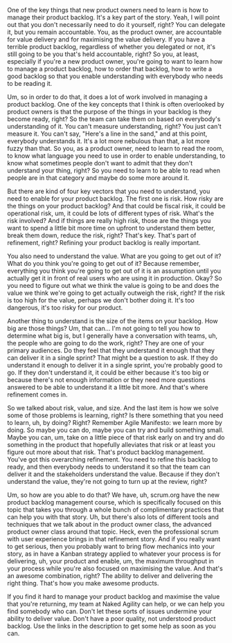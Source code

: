 One of the key things that new product owners need to learn is how to manage their product backlog. It's a key part of the story. Yeah, I will point out that you don't necessarily need to do it yourself, right? You can delegate it, but you remain accountable. You, as the product owner, are accountable for value delivery and for maximising the value delivery. If you have a terrible product backlog, regardless of whether you delegated or not, it's still going to be you that's held accountable, right? So you, at least, especially if you're a new product owner, you're going to want to learn how to manage a product backlog, how to order that backlog, how to write a good backlog so that you enable understanding with everybody who needs to be reading it.

Um, so in order to do that, it does a lot of work involved in managing a product backlog. One of the key concepts that I think is often overlooked by product owners is that the purpose of the things in your backlog is they become ready, right? So the team can take them on based on everybody's understanding of it. You can't measure understanding, right? You just can't measure it. You can't say, "Here's a line in the sand," and at this point, everybody understands it. It's a lot more nebulous than that, a lot more fuzzy than that. So you, as a product owner, need to learn to read the room, to know what language you need to use in order to enable understanding, to know what sometimes people don't want to admit that they don't understand your thing, right? So you need to learn to be able to read when people are in that category and maybe do some more around it.

But there are kind of four key vectors that you need to understand, you need to enable for your product backlog. The first one is risk. How risky are the things on your product backlog? And that could be fiscal risk, it could be operational risk, um, it could be lots of different types of risk. What's the risk involved? And if things are really high risk, those are the things you want to spend a little bit more time on upfront to understand them better, break them down, reduce the risk, right? That's key. That's part of refinement, right? Refining your product backlog is really important.

You also need to understand the value. What are you going to get out of it? What do you think you're going to get out of it? Because remember, everything you think you're going to get out of it is an assumption until you actually get it in front of real users who are using it in production. Okay? So you need to figure out what we think the value is going to be and does the value we think we're going to get actually outweigh the risk, right? If the risk is too high for the value, perhaps we don't bother doing it. It's too dangerous, it's too risky for our product.

Another thing to understand is the size of the items on your backlog. How big are those things? Um, that can... I'm not going to tell you how to determine what big is, but I generally have a conversation with teams, uh, the people who are going to do the work, right? They are one of your primary audiences. Do they feel that they understand it enough that they can deliver it in a single sprint? That might be a question to ask. If they do understand it enough to deliver it in a single sprint, you're probably good to go. If they don't understand it, it could be either because it's too big or because there's not enough information or they need more questions answered to be able to understand it a little bit more. And that's where refinement comes in.

So we talked about risk, value, and size. And the last item is how we solve some of those problems is learning, right? Is there something that you need to learn, uh, by doing? Right? Remember Agile Manifesto: we learn more by doing. So maybe you can do, maybe you can try and build something small. Maybe you can, um, take on a little piece of that risk early on and try and do something in the product that hopefully alleviates that risk or at least you figure out more about that risk. That's product backlog management. You've got this overarching refinement. You need to refine this backlog to ready, and then everybody needs to understand it so that the team can deliver it and the stakeholders understand the value. Because if they don't understand the value, they're not going to turn up at the review, right?

Um, so how are you able to do that? We have, uh, scrum.org have the new product backlog management course, which is specifically focused on this topic that takes you through a whole bunch of complimentary practices that can help you with that story. Uh, but there's also lots of different tools and techniques that we talk about in the product owner class, the advanced product owner class around that topic. Heck, even the professional scrum with user experience brings in that refinement story. And if you really want to get serious, then you probably want to bring flow mechanics into your story, as in have a Kanban strategy applied to whatever your process is for delivering, uh, your product and enable, um, the maximum throughput in your process while you're also focused on maximising the value. And that's an awesome combination, right? The ability to deliver and delivering the right thing. That's how you make awesome products.

If you find it hard to manage your product backlog and maximise the value that you're returning, my team at Naked Agility can help, or we can help you find somebody who can. Don't let these sorts of issues undermine your ability to deliver value. Don't have a poor quality, not understood product backlog. Use the links in the description to get some help as soon as you can.